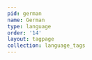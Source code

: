```yaml
---
pid: german
name: German
type: language
order: '14'
layout: tagpage
collection: language_tags
---
```

